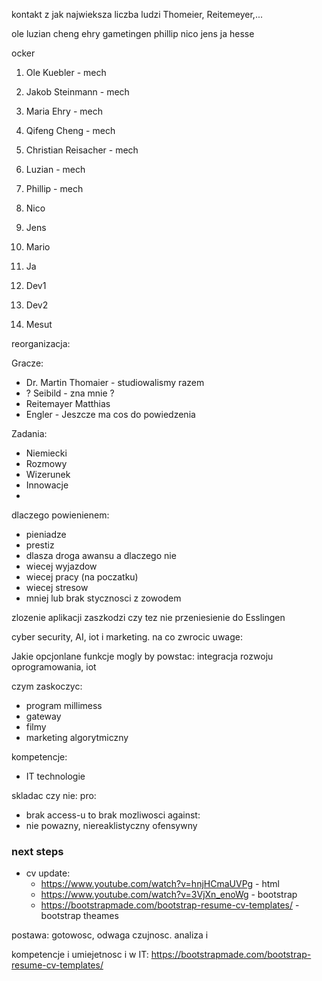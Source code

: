 
kontakt z jak najwieksza liczba ludzi
Thomeier, Reitemeyer,...

ole
luzian
cheng
ehry
gametingen
phillip
nico
jens
ja
hesse

ocker




1. Ole  Kuebler - mech
2. Jakob Steinmann - mech
3. Maria Ehry - mech
4. Qifeng Cheng - mech
5. Christian Reisacher - mech
6. Luzian  - mech
7. Phillip - mech

1. Nico
2. Jens
3. Mario
4. Ja
5. Dev1
6. Dev2


7. Mesut

reorganizacja:


Gracze:
- Dr. Martin Thomaier - studiowalismy razem
- ? Seibild - zna mnie ?
- Reitemayer Matthias
- Engler - Jeszcze ma cos do powiedzenia


Zadania:
- Niemiecki
- Rozmowy
- Wizerunek
- Innowacje
- 

dlaczego powienienem:
- pieniadze
- prestiz
- dlasza droga awansu
a dlaczego nie
- wiecej wyjazdow
- wiecej pracy (na poczatku)
- wiecej stresow
- mniej lub brak stycznosci z zowodem

zlozenie aplikacji zaszkodzi czy tez nie
przeniesienie do Esslingen


cyber security, AI, iot i marketing.
na co zwrocic uwage:

Jakie opcjonlane funkcje mogly by powstac:
integracja rozwoju oprogramowania, iot


czym zaskoczyc:
- program millimess
- gateway
- filmy
- marketing algorytmiczny


kompetencje:
- IT technologie

skladac czy nie:
pro:
- brak access-u to brak mozliwosci 
against:
- nie powazny, niereaklistyczny ofensywny



### next steps
- cv update:
	- https://www.youtube.com/watch?v=hnjHCmaUVPg - html
	- https://www.youtube.com/watch?v=3VjXn_enoWg - bootstrap
	- https://bootstrapmade.com/bootstrap-resume-cv-templates/ - bootstrap theames

postawa: gotowosc, odwaga czujnosc. analiza i 

kompetencje i umiejetnosc i w IT:
https://bootstrapmade.com/bootstrap-resume-cv-templates/

